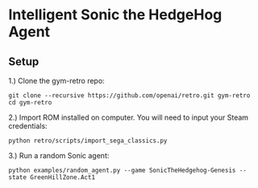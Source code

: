 # Intelligent Sonic the HedgeHog Agent

## Setup

1.) Clone the gym-retro repo:

    git clone --recursive https://github.com/openai/retro.git gym-retro
    cd gym-retro
    
2.) Import ROM installed on computer. You will need to input your Steam credentials:

    python retro/scripts/import_sega_classics.py
    
3.) Run a random Sonic agent:
    
    python examples/random_agent.py --game SonicTheHedgehog-Genesis --state GreenHillZone.Act1
